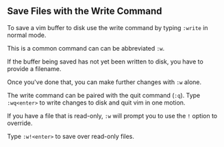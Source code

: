 ## Save Files with the Write Command

To save a vim buffer to disk use the write command by typing `:write` in normal mode.

This is a common command can can be abbreviated `:w`.

If the buffer being saved has not yet been written to disk, you have to provide a filename.

Once you've done that, you can make further changes with `:w` alone.

The write command can be paired with the quit command (`:q`).
Type `:wq<enter>` to write changes to disk and quit vim in one motion.

If you have a file that is read-only, `:w` will prompt you to use the `!` option to override.

Type `:w!<enter>` to save over read-only files.
